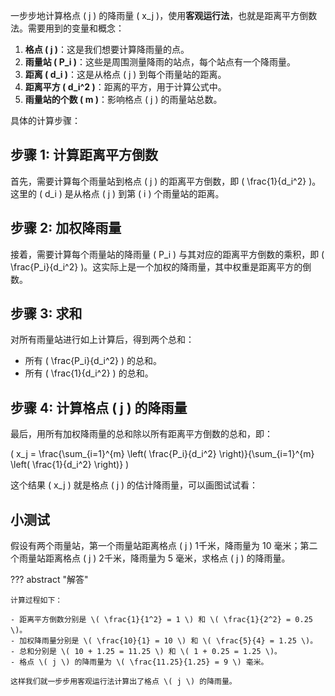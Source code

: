 一步步地计算格点 \( j \) 的降雨量 \( x_j \)，使用**客观运行法**，也就是距离平方倒数法。需要用到的变量和概念：

1. **格点 \( j \)**：这是我们想要计算降雨量的点。
2. **雨量站 \( P_i \)**：这些是周围测量降雨的站点，每个站点有一个降雨量。
3. **距离 \( d_i \)**：这是从格点 \( j \) 到每个雨量站的距离。
4. **距离平方 \( d_i^2 \)**：距离的平方，用于计算公式中。
5. **雨量站的个数 \( m \)**：影响格点 \( j \) 的雨量站总数。

具体的计算步骤：

## 步骤 1: 计算距离平方倒数
首先，需要计算每个雨量站到格点 \( j \) 的距离平方倒数，即 \( \frac{1}{d_i^2} \)。这里的 \( d_i \) 是从格点 \( j \) 到第 \( i \) 个雨量站的距离。

## 步骤 2: 加权降雨量
接着，需要计算每个雨量站的降雨量 \( P_i \) 与其对应的距离平方倒数的乘积，即 \( \frac{P_i}{d_i^2} \)。这实际上是一个加权的降雨量，其中权重是距离平方的倒数。

## 步骤 3: 求和
对所有雨量站进行如上计算后，得到两个总和：

- 所有 \( \frac{P_i}{d_i^2} \) 的总和。
- 所有 \( \frac{1}{d_i^2} \) 的总和。

## 步骤 4: 计算格点 \( j \) 的降雨量
最后，用所有加权降雨量的总和除以所有距离平方倒数的总和，即：

\(
     x_j = \frac{\sum_{i=1}^{m} \left( \frac{P_i}{d_i^2} \right)}{\sum_{i=1}^{m} \left( \frac{1}{d_i^2} \right)} 
\)

这个结果 \( x_j \) 就是格点 \( j \) 的估计降雨量，可以画图试试看：

## 小测试
假设有两个雨量站，第一个雨量站距离格点 \( j \) 1千米，降雨量为 10 毫米；第二个雨量站距离格点 \( j \) 2千米，降雨量为 5 毫米，求格点 \( j \) 的降雨量。

??? abstract "解答"
    
    计算过程如下：

    - 距离平方倒数分别是 \( \frac{1}{1^2} = 1 \) 和 \( \frac{1}{2^2} = 0.25 \)。
    - 加权降雨量分别是 \( \frac{10}{1} = 10 \) 和 \( \frac{5}{4} = 1.25 \)。
    - 总和分别是 \( 10 + 1.25 = 11.25 \) 和 \( 1 + 0.25 = 1.25 \)。
    - 格点 \( j \) 的降雨量为 \( \frac{11.25}{1.25} = 9 \) 毫米。

    这样我们就一步步用客观运行法计算出了格点 \( j \) 的降雨量。